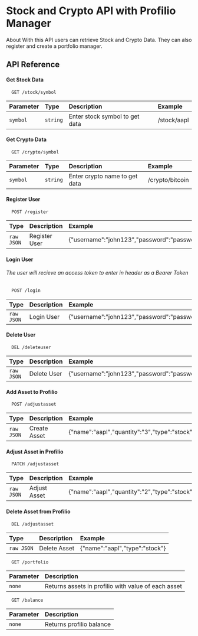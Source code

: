 
# Stock and Crypto API with Profilio Manager

About
With this API users can retrieve Stock and Crypto Data. They can also register and create a portfolio manager.




## API Reference

#### Get Stock Data

```http
  GET /stock/symbol
```

| Parameter | Type     | Description                | Example                |
| :-------- | :------- | :------------------------- | :------------------------- |
| `symbol` | `string` | Enter stock symbol to get data | /stock/aapl |

#### Get Crypto Data

```http
  GET /crypto/symbol
```

| Parameter | Type     | Description                | Example                |
| :-------- | :------- | :------------------------- | :------------------------- |
| `symbol` | `string` | Enter crypto name to get data | /crypto/bitcoin |

#### Register User

```http
  POST /register
```

| Type     | Description                | Example                |
| :------- | :------------------------- | :------------------------- |
| `raw JSON` | Register User | {"username":"john123","password":"password"} |

#### Login User

###### The user will recieve an access token to enter in header as a Bearer Token

```http
  POST /login
```
| Type     | Description                | Example                |
| :------- | :------------------------- | :------------------------- |
| `raw JSON` | Login User | {"username":"john123","password":"password"} |

#### Delete User

```http
  DEL /deleteuser
```

| Type     | Description                | Example                |
| :------- | :------------------------- | :------------------------- |
| `raw JSON` | Delete User | {"username":"john123","password":"password"} |

#### Add Asset to Profilio

```http
  POST /adjustasset
```

| Type     | Description                | Example                |
| :------- | :------------------------- | :------------------------- |
| `raw JSON` | Create Asset | {"name":"aapl","quantity":"3","type":"stock"} |

#### Adjust Asset in Profilio

```http
  PATCH /adjustasset
```

| Type     | Description                | Example                |
| :------- | :------------------------- | :------------------------- |
| `raw JSON` | Adjust Asset | {"name":"aapl","quantity":"2","type":"stock"} |



#### Delete Asset from Profilio

```http
  DEL /adjustasset
```

| Type     | Description                | Example                |
| :------- | :------------------------- | :------------------------- |
| `raw JSON` | Delete Asset | {"name":"aapl","type":"stock"} |


```http
  GET /portfolio
```

| Parameter | Description                |
| :-------- | :------------------------- |
| `none`  | Returns assets in profilio with value of each asset |

```http
  GET /balance
```

| Parameter | Description                |
| :-------- | :------------------------- |
| `none`  | Returns profilio balance |
